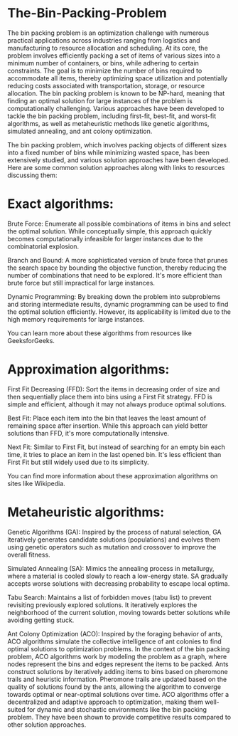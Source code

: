 # The-Bin-Packing-Problem

The bin packing problem is an optimization challenge with numerous practical applications across industries ranging from logistics and manufacturing to resource allocation and scheduling. At its core, the problem involves efficiently packing a set of items of various sizes into a minimum number of containers, or bins, while adhering to certain constraints. The goal is to minimize the number of bins required to accommodate all items, thereby optimizing space utilization and potentially reducing costs associated with transportation, storage, or resource allocation.
The bin packing problem is known to be NP-hard, meaning that finding an optimal solution for large instances of the problem is computationally challenging. Various approaches have been developed to tackle the bin packing problem, including first-fit, best-fit, and worst-fit algorithms, as well as metaheuristic methods like genetic algorithms, simulated annealing, and ant colony optimization.


The bin packing problem, which involves packing objects of different sizes into a fixed number of bins while minimizing wasted space, has been extensively studied, and various solution approaches have been developed. Here are some common solution approaches along with links to resources discussing them:

# Exact algorithms:

Brute Force: Enumerate all possible combinations of items in bins and select the optimal solution. While conceptually simple, this approach quickly becomes computationally infeasible for larger instances due to the combinatorial explosion.

Branch and Bound: A more sophisticated version of brute force that prunes the search space by bounding the objective function, thereby reducing the number of combinations that need to be explored. It's more efficient than brute force but still impractical for large instances.

Dynamic Programming: By breaking down the problem into subproblems and storing intermediate results, dynamic programming can be used to find the optimal solution efficiently. However, its applicability is limited due to the high memory requirements for large instances.

You can learn more about these algorithms from resources like GeeksforGeeks.

# Approximation algorithms:

First Fit Decreasing (FFD): Sort the items in decreasing order of size and then sequentially place them into bins using a First Fit strategy. FFD is simple and efficient, although it may not always produce optimal solutions.

Best Fit: Place each item into the bin that leaves the least amount of remaining space after insertion. While this approach can yield better solutions than FFD, it's more computationally intensive.

Next Fit: Similar to First Fit, but instead of searching for an empty bin each time, it tries to place an item in the last opened bin. It's less efficient than First Fit but still widely used due to its simplicity.

You can find more information about these approximation algorithms on sites like Wikipedia.

# Metaheuristic algorithms:

Genetic Algorithms (GA): Inspired by the process of natural selection, GA iteratively generates candidate solutions (populations) and evolves them using genetic operators such as mutation and crossover to improve the overall fitness.

Simulated Annealing (SA): Mimics the annealing process in metallurgy, where a material is cooled slowly to reach a low-energy state. SA gradually accepts worse solutions with decreasing probability to escape local optima.

Tabu Search: Maintains a list of forbidden moves (tabu list) to prevent revisiting previously explored solutions. It iteratively explores the neighborhood of the current solution, moving towards better solutions while avoiding getting stuck.

Ant Colony Optimization (ACO): Inspired by the foraging behavior of ants, ACO algorithms simulate the collective intelligence of ant colonies to find optimal solutions to optimization problems. In the context of the bin packing problem, ACO algorithms work by modeling the problem as a graph, where nodes represent the bins and edges represent the items to be packed. Ants construct solutions by iteratively adding items to bins based on pheromone trails and heuristic information. Pheromone trails are updated based on the quality of solutions found by the ants, allowing the algorithm to converge towards optimal or near-optimal solutions over time. ACO algorithms offer a decentralized and adaptive approach to optimization, making them well-suited for dynamic and stochastic environments like the bin packing problem. They have been shown to provide competitive results compared to other solution approaches.

